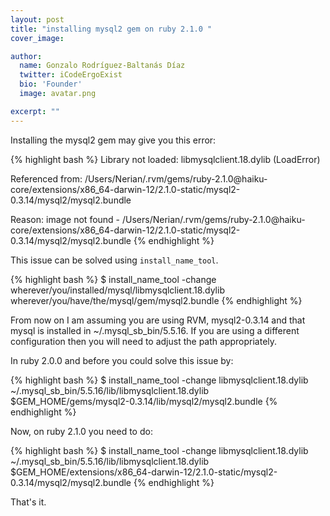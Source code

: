 ```yaml
---
layout: post
title: "installing mysql2 gem on ruby 2.1.0 "
cover_image:

author:
  name: Gonzalo Rodríguez-Baltanás Díaz
  twitter: iCodeErgoExist
  bio: 'Founder'
  image: avatar.png

excerpt: ""
---
```


Installing the mysql2 gem may give you this error:

{% highlight bash %}
Library not loaded: libmysqlclient.18.dylib (LoadError)

Referenced from: /Users/Nerian/.rvm/gems/ruby-2.1.0@haiku-core/extensions/x86_64-darwin-12/2.1.0-static/mysql2-0.3.14/mysql2/mysql2.bundle

Reason: image not found - /Users/Nerian/.rvm/gems/ruby-2.1.0@haiku-core/extensions/x86_64-darwin-12/2.1.0-static/mysql2-0.3.14/mysql2/mysql2.bundle
{% endhighlight %}

This issue can be solved using `install_name_tool`.

{% highlight bash %}
$ install_name_tool -change wherever/you/installed/mysql/libmysqlclient.18.dylib  wherever/you/have/the/mysql/gem/mysql2.bundle
{% endhighlight %}

From now on I am assuming you are using RVM, mysql2-0.3.14 and that mysql is installed in ~/.mysql_sb_bin/5.5.16. If you are using a different configuration then you will need to adjust the path appropriately.

In ruby 2.0.0 and before you could solve this issue by:

{% highlight bash %}
$ install_name_tool -change libmysqlclient.18.dylib ~/.mysql_sb_bin/5.5.16/lib/libmysqlclient.18.dylib $GEM_HOME/gems/mysql2-0.3.14/lib/mysql2/mysql2.bundle
{% endhighlight %}

Now, on ruby 2.1.0 you need to do:

{% highlight bash %}
$ install_name_tool -change libmysqlclient.18.dylib ~/.mysql_sb_bin/5.5.16/lib/libmysqlclient.18.dylib $GEM_HOME/extensions/x86_64-darwin-12/2.1.0-static/mysql2-0.3.14/mysql2/mysql2.bundle
{% endhighlight %}

That's it.


